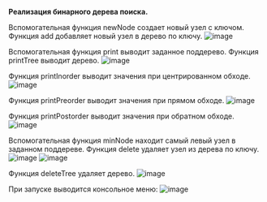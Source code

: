 **Реализация бинарного дерева поиска.**

Вспомогательная функция newNode создает новый узел с ключом.
Функция add добавляет новый узел в дерево по ключу.
![image](https://user-images.githubusercontent.com/46604662/171846536-53b5f557-5323-436f-b7ab-e430e7a99ff8.png)

Вспомогательная функция print выводит заданное поддерево.
Функция printTree выводит дерево.
![image](https://user-images.githubusercontent.com/46604662/171846325-c03e9327-b318-437a-88a3-0bae1239cf9c.png)

Функция printInorder выводит значения при центрированном обходе.
![image](https://user-images.githubusercontent.com/46604662/171846378-d9fe02d5-5880-403e-a2bf-15fcc2b8b65c.png)

Функция printPreorder выводит значения при прямом обходе.
![image](https://user-images.githubusercontent.com/46604662/171846341-31687f31-e2e2-4e93-b29e-7839edaa25fb.png)

Функция printPostorder выводит значения при обратном обходе.
![image](https://user-images.githubusercontent.com/46604662/171846396-81f9614b-2792-4fea-b850-7af80afc78a2.png)

Вспомогательная функция minNode находит самый левый узел в заданном поддереве.
Функция delete удаляет узел из дерева по ключу.
![image](https://user-images.githubusercontent.com/46604662/171846447-8e83f8fb-54bd-4037-a008-4ba0e335e5ce.png)
![image](https://user-images.githubusercontent.com/46604662/171846471-40638c49-abf8-4197-9c0e-b5b85c0d671e.png)

Функция deleteTree удаляет дерево.
![image](https://user-images.githubusercontent.com/46604662/171846492-c4d92007-d21f-4b18-9083-2d0b40e663e3.png)

При запуске выводится консольное меню:
![image](https://user-images.githubusercontent.com/46604662/171846245-b165853c-5f52-491f-b203-bc17f51ec29e.png)
